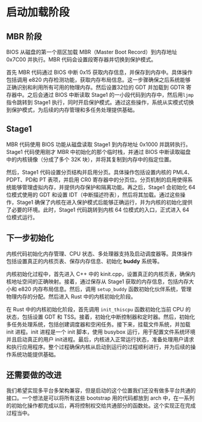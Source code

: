 # 启动加载阶段

## MBR 阶段

BIOS 从磁盘的第一个扇区加载 MBR（Master Boot Record）到内存地址 0x7C00 并执行。MBR 代码会设置段寄存器并切换到保护模式。

首先 MBR 代码通过 BIOS 中断 0x15 获取内存信息，并保存到内存中。具体操作包括调用 e820 内存检测功能，获取内存布局信息。这一步骤确保之后系统能够正确识别和利用所有可用的物理内存。然后设置32位的 GDT 并加载到 GDTR 寄存器中。之后会通过 BIOS 中断读取 Stage1 的一小段代码到内存中，然后用`ljmp`指令跳转到 Stage1 执行，同时开启保护模式。通过这些操作，系统从实模式切换到保护模式，为后续的内存管理和多任务处理提供基础。

## Stage1

MBR 代码使用 BIOS 功能从磁盘读取 Stage1 到内存地址 0x1000 并跳转执行。Stage1 代码使用刚才 MBR 中初始化的那个临时栈，并通过 BIOS 中断读取磁盘中的内核镜像（分成了多个 32K 块），并将其复制到内存中的指定位置。

然后，Stage1 代码设置分页结构并启用分页。具体操作包括设置内核的 PML4、PDPT、PD和 PT 表项，并启用 CR0 寄存器中的分页位。分页机制的启用使得系统能够管理虚拟内存，并提供内存保护和隔离功能。再之后，Stage1 会初始化 64位模式使用的 GDT 和设置 IDT（中断描述符表），然后将其加载。通过这些操作，Stage1 确保了内核在进入保护模式后能够正确运行，并为内核的初始化提供了必要的环境。此时，Stage1 代码跳转到内核 64 位模式的入口，正式进入 64 位模式运行。

## 下一步初始化

内核代码初始化内存管理、CPU 状态、多处理器支持及启动调度器等。具体操作包括设置真正的内核页表、保存内存信息、初始化 **buddy** 系统等。

内核初始化过程中，首先进入 C++ 中的 kinit.cpp，设置真正的内核页表，确保内核地址空间的正确映射。接着，通过保存从 Stage1 获取的内存信息，包括内存大小和 e820 内存布局信息。然后，调用 `setup_buddy` 函数初始化伙伴系统，管理物理内存的分配。然后进入 Rust 中的内核初始化阶段。

在 Rust 中的内核初始化阶段，首先调用 `init_thiscpu` 函数初始化当前 CPU 的状态，包括设置 GDT 和 TSS。接着，初始化中断控制器和定时器。然后，初始化多任务处理系统，包括创建调度器和空闲任务。接下来，挂载文件系统，并加载 init 进程。init 进程是一个 init 脚本，使用 busybox 运行，用于配置文件系统环境并且启动真正的用户 init进程。最后，内核进入正常运行状态，准备处理用户请求和执行应用程序。整个过程确保内核从启动到运行的过程顺利进行，并为后续的操作系统功能提供基础。

## 还需要做的改进

我们希望实现多平台多架构兼容，但是启动的这个位置我们还没有做多平台共通的接口。一个想法是可以将所有这些 bootstrap 用的代码都放到 arch 中，在一系列的初始化操作都完成以后，再将控制权交给共通部分的函数处。这个实现正在完成过程当中。
